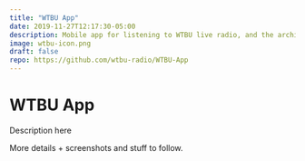 ```yaml
---
title: "WTBU App"
date: 2019-11-27T12:17:30-05:00
description: Mobile app for listening to WTBU live radio, and the archives of broadcasts over the last two weeks.
image: wtbu-icon.png
draft: false
repo: https://github.com/wtbu-radio/WTBU-App
---
```


# WTBU App

Description here

More details + screenshots and stuff to follow. 